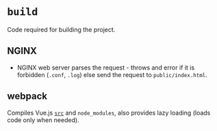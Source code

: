 # `build`

Code required for building the project.

## NGINX

- NGINX web server parses the request - throws and error if it is forbidden (`.conf`, `.log`) else send the request to `public/index.html`.

## webpack

Compiles Vue.js [`src`](../src/README.md) and `node_modules`, also provides lazy loading (loads code only when needed).